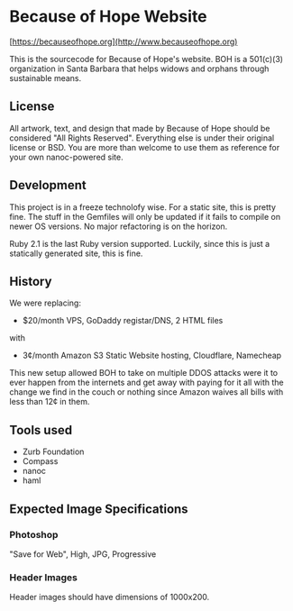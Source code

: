 # Because of Hope Website

[https://becauseofhope.org](http://www.becauseofhope.org)

This is the sourcecode for Because of Hope's website. BOH is a 501(c)(3)
organization in Santa Barbara that helps widows and orphans through sustainable
means.

## License

All artwork, text, and design that made by Because of Hope should be
considered "All Rights Reserved". Everything else is under their original
license or BSD. You are more than welcome to use them as reference for your own
nanoc-powered site.

## Development

This project is in a freeze technolofy wise. For a static site, this is pretty fine.
The stuff in the Gemfiles will only be updated if it fails to compile on newer
OS versions. No major refactoring is on the horizon.

Ruby 2.1 is the last Ruby version supported. Luckily, since this is just
a statically generated site, this is fine.

## History

We were replacing:

* $20/month VPS, GoDaddy registar/DNS, 2 HTML files

with

* 3¢/month Amazon S3 Static Website hosting, Cloudflare, Namecheap

This new setup allowed BOH to take on multiple DDOS attacks were it to ever
happen from the internets and get away with paying for it all with the change
we find in the couch or nothing since Amazon waives all bills with less than 12¢
in them.

## Tools used

* Zurb Foundation
* Compass
* nanoc
* haml


## Expected Image Specifications

### Photoshop

"Save for Web", High, JPG, Progressive


### Header Images

Header images should have dimensions of 1000x200.
